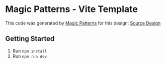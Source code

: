 # Magic Patterns - Vite Template

This code was generated by [Magic Patterns](https://magicpatterns.com) for this design: [Source Design](https://www.magicpatterns.com/c/jij96yq96ma2hnqp1eu1vh)

## Getting Started

1. Run `npm install`
2. Run `npm run dev`
